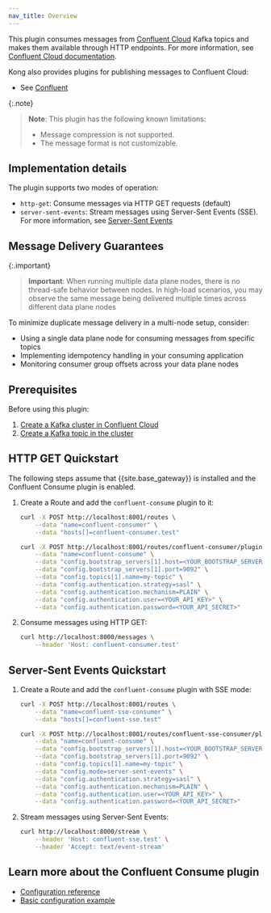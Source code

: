 ```yaml
---
nav_title: Overview
---
```


This plugin consumes messages from [Confluent Cloud](https://confluent.io/cloud) Kafka topics and makes them available through HTTP endpoints.
For more information, see [Confluent Cloud documentation](https://docs.confluent.io/).

Kong also provides plugins for publishing messages to Confluent Cloud:
* See [Confluent](/hub/kong-inc/confluent/)

{:.note}
> **Note**: This plugin has the following known limitations:
> * Message compression is not supported.
> * The message format is not customizable.

## Implementation details

The plugin supports two modes of operation:
* `http-get`: Consume messages via HTTP GET requests (default)
* `server-sent-events`: Stream messages using Server-Sent Events (SSE). For more information, see [Server-Sent Events](https://developer.mozilla.org/en-US/docs/Web/API/Server-sent_events)

## Message Delivery Guarantees

{:.important}
> **Important**: When running multiple data plane nodes, there is no thread-safe behavior between nodes. In high-load scenarios, you may observe the same message being delivered multiple times across different data plane nodes

To minimize duplicate message delivery in a multi-node setup, consider:
* Using a single data plane node for consuming messages from specific topics
* Implementing idempotency handling in your consuming application
* Monitoring consumer group offsets across your data plane nodes

## Prerequisites

Before using this plugin:
1. [Create a Kafka cluster in Confluent Cloud](https://docs.confluent.io/cloud/current/get-started/index.html#step-1-create-a-ak-cluster-in-ccloud)
2. [Create a Kafka topic in the cluster](https://docs.confluent.io/cloud/current/get-started/index.html#step-2-create-a-ak-topic)

## HTTP GET Quickstart

The following steps assume that {{site.base_gateway}} is installed and the Confluent Consume plugin is enabled.

1. Create a Route and add the `confluent-consume` plugin to it:

    ```bash
    curl -X POST http://localhost:8001/routes \
        --data "name=confluent-consumer" \
        --data "hosts[]=confluent-consumer.test"
    ```

    ```bash
    curl -X POST http://localhost:8001/routes/confluent-consumer/plugins \
        --data "name=confluent-consume" \
        --data "config.bootstrap_servers[1].host=<YOUR_BOOTSTRAP_SERVER>" \
        --data "config.bootstrap_servers[1].port=9092" \
        --data "config.topics[1].name=my-topic" \
        --data "config.authentication.strategy=sasl" \
        --data "config.authentication.mechanism=PLAIN" \
        --data "config.authentication.user=<YOUR_API_KEY>" \
        --data "config.authentication.password=<YOUR_API_SECRET>"
    ```

2. Consume messages using HTTP GET:

    ```bash
    curl http://localhost:8000/messages \
        --header 'Host: confluent-consumer.test'
    ```

## Server-Sent Events Quickstart

1. Create a Route and add the `confluent-consume` plugin with SSE mode:

    ```bash
    curl -X POST http://localhost:8001/routes \
        --data "name=confluent-sse-consumer" \
        --data "hosts[]=confluent-sse.test"
    ```

    ```bash
    curl -X POST http://localhost:8001/routes/confluent-sse-consumer/plugins \
        --data "name=confluent-consume" \
        --data "config.bootstrap_servers[1].host=<YOUR_BOOTSTRAP_SERVER>" \
        --data "config.bootstrap_servers[1].port=9092" \
        --data "config.topics[1].name=my-topic" \
        --data "config.mode=server-sent-events" \
        --data "config.authentication.strategy=sasl" \
        --data "config.authentication.mechanism=PLAIN" \
        --data "config.authentication.user=<YOUR_API_KEY>" \
        --data "config.authentication.password=<YOUR_API_SECRET>"
    ```

2. Stream messages using Server-Sent Events:

    ```bash
    curl http://localhost:8000/stream \
        --header 'Host: confluent-sse.test' \
        --header 'Accept: text/event-stream'
    ```

## Learn more about the Confluent Consume plugin

* [Configuration reference](/hub/kong-inc/confluent-consume/configuration/)
* [Basic configuration example](/hub/kong-inc/confluent-consume/how-to/basic-example/)

